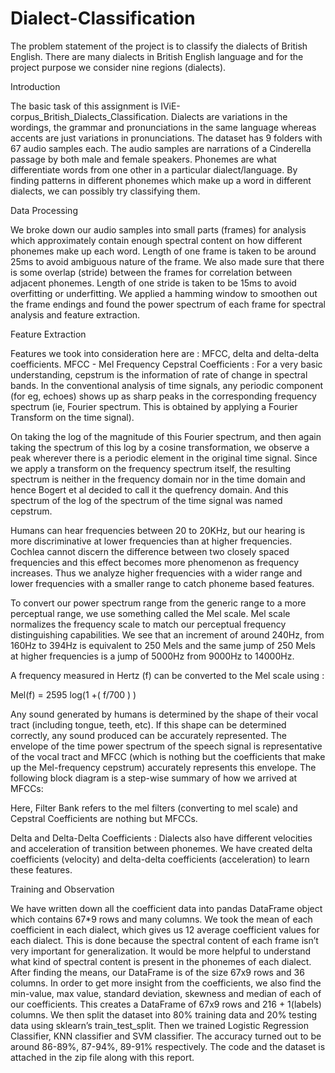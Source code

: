 # Dialect-Classification
The problem statement of the project is to classify the dialects of British English. There are many dialects in British English language and for the project purpose we consider nine regions (dialects). 

Introduction 

The basic task of this assignment is IViE-corpus_British_Dialects_Classification. Dialects are variations in the wordings, the grammar and pronunciations in the same language whereas accents are just variations in pronunciations. 
The dataset has 9 folders with 67 audio samples each. The audio samples are narrations of a Cinderella passage by both male and female speakers.
Phonemes are what differentiate words from one other in a particular dialect/language. By finding patterns in different phonemes which make up a word in different dialects, we can possibly try classifying them.


Data Processing

We broke down our audio samples into small parts (frames) for analysis which approximately contain enough spectral content on how different phonemes make up each word. Length of one frame is taken to be around 25ms to avoid ambiguous nature of the frame.
We also made sure that there is some overlap (stride) between the frames for correlation between adjacent phonemes. Length of one stride is taken to be 15ms to avoid overfitting or underfitting.
We applied a hamming window to smoothen out the frame endings and found the power spectrum of each frame for spectral analysis and feature extraction.

Feature Extraction

Features we took into consideration here are : MFCC, delta and delta-delta coefficients.
MFCC - Mel Frequency Cepstral Coefficients :
For a very basic understanding, cepstrum is the information of rate of change in spectral bands. In the conventional analysis of time signals, any periodic component (for eg, echoes) shows up as sharp peaks in the corresponding frequency spectrum (ie, Fourier spectrum. This is obtained by applying a Fourier Transform on the time signal).

On taking the log of the magnitude of this Fourier spectrum, and then again taking the spectrum of this log by a cosine transformation, we observe a peak wherever there is a periodic element in the original time signal. Since we apply a transform on the frequency spectrum itself, the resulting spectrum is neither in the frequency domain nor in the time domain and hence Bogert et al decided to call it the quefrency domain. And this spectrum of the log of the spectrum of the time signal was named cepstrum. 

Humans can hear frequencies between 20 to 20KHz, but our hearing is more discriminative at lower frequencies than at higher frequencies. Cochlea cannot discern the difference between two closely spaced frequencies and this effect becomes more phenomenon as frequency increases. Thus we analyze higher frequencies with a wider range and lower frequencies with a smaller range to catch phoneme based features.

To convert our power spectrum range from the generic range to a more perceptual range, we use something called the Mel scale. Mel scale normalizes the frequency scale to match our perceptual frequency distinguishing capabilities. We see that an increment of around 240Hz, from 160Hz to 394Hz is equivalent to 250 Mels and the same jump of 250 Mels at higher frequencies is a jump of 5000Hz from 9000Hz to 14000Hz.

A frequency measured in Hertz (f) can be converted to the Mel scale using :

Mel(f) = 2595 log(1 +( f/700 ) )

Any sound generated by humans is determined by the shape of their vocal tract (including tongue, teeth, etc). If this shape can be determined correctly, any sound produced can be accurately represented. The envelope of the time power spectrum of the speech signal is representative of the vocal tract and MFCC (which is nothing but the coefficients that make up the Mel-frequency cepstrum) accurately represents this envelope. The following block diagram is a step-wise summary of how we arrived at MFCCs:


Here, Filter Bank refers to the mel filters (converting to mel scale) and Cepstral Coefficients are nothing but MFCCs.

Delta and Delta-Delta Coefficients :
Dialects also have different velocities and acceleration of transition between phonemes. We have created delta coefficients (velocity) and delta-delta coefficients (acceleration) to learn these features.

Training and Observation

We have written down all the coefficient data into pandas DataFrame object which contains 67*9 rows and many columns. We took the mean of each coefficient in each dialect, which gives us 12 average coefficient values for each dialect. This is done because the spectral content of each frame isn’t very important for generalization. It would be more helpful to understand what kind of spectral content is present in the phonemes of each dialect.
After finding the means, our DataFrame is of the size 67x9 rows and 36 columns. In order to get more insight from the coefficients, we also find the min-value, max value, standard deviation, skewness and median of each of our coefficients. This creates a DataFrame of 67x9 rows and 216 + 1(labels) columns.
We then split the dataset into 80% training data and 20% testing data using sklearn’s train_test_split.
Then we trained Logistic Regression Classifier, KNN classifier and SVM classifier. The accuracy turned out to be around 86-89%, 87-94%, 89-91% respectively. 
The code and the dataset is attached in the zip file along with this report.
 
 



